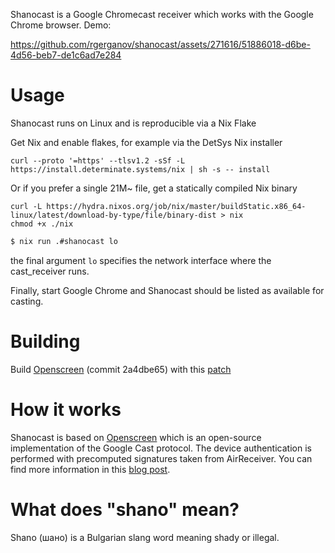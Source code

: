 Shanocast is a Google Chromecast receiver which works with the Google Chrome browser. Demo:

https://github.com/rgerganov/shanocast/assets/271616/51886018-d6be-4d56-beb7-de1c6ad7e284

# Usage

Shanocast runs on Linux and is reproducible via a Nix Flake

Get Nix and enable flakes, for example via the DetSys Nix installer

```
curl --proto '=https' --tlsv1.2 -sSf -L https://install.determinate.systems/nix | sh -s -- install
```

Or if you prefer a single 21M~ file, get a statically compiled Nix binary

```
curl -L https://hydra.nixos.org/job/nix/master/buildStatic.x86_64-linux/latest/download-by-type/file/binary-dist > nix
chmod +x ./nix
```

```bash
$ nix run .#shanocast lo
```

the final argument `lo` specifies the network interface where the cast_receiver runs.

Finally, start Google Chrome and Shanocast should be listed as available for casting.

# Building

Build [Openscreen](https://chromium.googlesource.com/openscreen/) (commit 2a4dbe65) with this [patch](shanocast.patch)

# How it works

Shanocast is based on [Openscreen](https://chromium.googlesource.com/openscreen/) which is an open-source implementation of the Google Cast protocol.
The device authentication is performed with precomputed signatures taken from AirReceiver.
You can find more information in this [blog post](https://xakcop.com/post/shanocast/).

# What does "shano" mean?

Shano (шано) is a Bulgarian slang word meaning shady or illegal.
